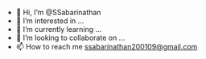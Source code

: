 - 👋 Hi, I’m @SSabarinathan
- 👀 I’m interested in ...
- 🌱 I’m currently learning ...
- 💞️ I’m looking to collaborate on ...
- 📫 How to reach me ssabarinathan200109@gmail.com

<!---
SSabarinathan/SSabarinathan is a ✨ special ✨ repository because its `README.md` (this file) appears on your GitHub profile.
You can click the Preview link to take a look at your changes.
--->
